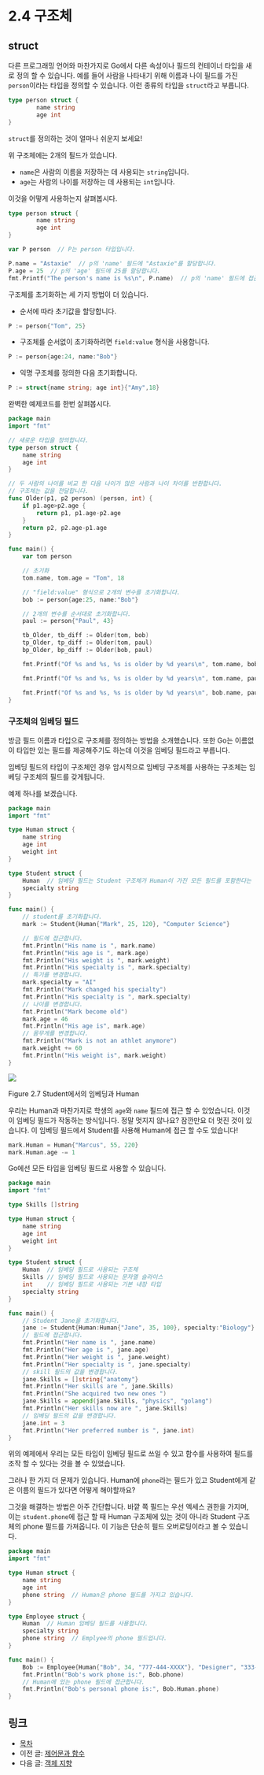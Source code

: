 # 2.4 구조체

## struct

다른 프로그래밍 언어와 마찬가지로 Go에서 다른 속성이나 필드의 컨테이너 타입을 새로 정의 할 수 있습니다. 예를 들어 사람을 나타내기 위해 이름과 나이 필드를 가진 `person`이라는 타입을 정의할 수 있습니다. 이런 종류의 타입을 `struct`라고 부릅니다.

```go
type person struct {
        name string
        age int
}
```

`struct`를 정의하는 것이 얼마나 쉬운지 보세요!

위 구조체에는 2개의 필드가 있습니다.

- `name`은 사람의 이름을 저장하는 데 사용되는 `string`입니다.
- `age`는 사람의 나이를 저장하는 데 사용되는 `int`입니다.

이것을 어떻게 사용하는지 살펴봅시다.

```go
type person struct {
        name string
        age int
}

var P person  // P는 person 타입입니다.

P.name = "Astaxie"  // p의 'name' 필드에 "Astaxie"를 할당합니다.
P.age = 25  // p의 'age' 필드에 25를 할당합니다.
fmt.Printf("The person's name is %s\n", P.name)  // p의 'name' 필드에 접근합니다.
```

구조체를 초기화하는 세 가지 방법이 더 있습니다.

- 순서에 따라 초기값을 할당합니다.

```go
P := person{"Tom", 25}
```

- 구조체를 순서없이 초기화하려면 `field:value` 형식을 사용합니다.

```go
P := person{age:24, name:"Bob"}
```

- 익명 구조체를 정의한 다음 초기화합니다.

```go
P := struct{name string; age int}{"Amy",18}

```

완벽한 예제코드를 한번 살펴봅시다.
```go
package main
import "fmt"

// 새로운 타입을 정의합니다.
type person struct {
    name string
    age int
}

// 두 사람의 나이를 비교 한 다음 나이가 많은 사람과 나이 차이를 반환합니다.
// 구조체는 값을 전달합니다.
func Older(p1, p2 person) (person, int) {
    if p1.age>p2.age {  
        return p1, p1.age-p2.age
    }
    return p2, p2.age-p1.age
}

func main() {
    var tom person

    // 초기화
    tom.name, tom.age = "Tom", 18

    // "field:value" 형식으로 2개의 변수를 초기화합니다.
    bob := person{age:25, name:"Bob"}

    // 2개의 변수를 순서대로 초기화합니다.
    paul := person{"Paul", 43}

    tb_Older, tb_diff := Older(tom, bob)
    tp_Older, tp_diff := Older(tom, paul)
    bp_Older, bp_diff := Older(bob, paul)

    fmt.Printf("Of %s and %s, %s is older by %d years\n", tom.name, bob.name, tb_Older.name, tb_diff)

    fmt.Printf("Of %s and %s, %s is older by %d years\n", tom.name, paul.name, tp_Older.name, tp_diff)

    fmt.Printf("Of %s and %s, %s is older by %d years\n", bob.name, paul.name, bp_Older.name, bp_diff)
}
```

### 구조체의 임베딩 필드

방금 필드 이름과 타입으로 구조체를 정의하는 방법을 소개했습니다. 또한 Go는 이름없이 타입만 있는 필드를 제공해주기도 하는데 이것을 임베딩 필드라고 부릅니다.

임베딩 필드의 타입이 구조체인 경우 암시적으로 임베딩 구조체를 사용하는 구조체는 임베딩 구조체의 필드를 갖게됩니다.

예제 하나를 보겠습니다.

```go
package main
import "fmt"

type Human struct {
    name string
    age int
    weight int
}

type Student struct {
    Human  // 임베딩 필드는 Student 구조체가 Human이 가진 모든 필드를 포함한다는 것을 의미합니다.
    specialty string
}

func main() {
    // student를 초기화합니다.
    mark := Student{Human{"Mark", 25, 120}, "Computer Science"}

    // 필드에 접근합니다.
    fmt.Println("His name is ", mark.name)
    fmt.Println("His age is ", mark.age)
    fmt.Println("His weight is ", mark.weight)
    fmt.Println("His specialty is ", mark.specialty)
    // 특기를 변경합니다.
    mark.specialty = "AI"
    fmt.Println("Mark changed his specialty")
    fmt.Println("His specialty is ", mark.specialty)
    // 나이를 변경합니다.
    fmt.Println("Mark become old")
    mark.age = 46
    fmt.Println("His age is", mark.age)
    // 몸무게를 변경합니다.
    fmt.Println("Mark is not an athlet anymore")
    mark.weight += 60
    fmt.Println("His weight is", mark.weight)
}
```

![](images/2.4.student_struct.png?raw=true)

Figure 2.7 Student에서의 임베딩과 Human

우리는 Human과 마찬가지로 학생의 `age`와 `name` 필드에 접근 할 수 있었습니다. 이것이 임베딩 필드가 작동하는 방식입니다. 정말 멋지지 않나요? 잠깐만요 더 멋진 것이 있습니다. 이 임베딩 필드에서 Student를 사용해 Human에 접근 할 수도 있습니다!

```go
mark.Human = Human{"Marcus", 55, 220}
mark.Human.age -= 1
```

Go에선 모든 타입을 임베딩 필드로 사용할 수 있습니다.

```go
package main
import "fmt"

type Skills []string

type Human struct {
    name string
    age int
    weight int
}

type Student struct {
    Human  // 임베딩 필드로 사용되는 구조체
    Skills // 임베딩 필드로 사용되는 문자열 슬라이스
    int    // 임베딩 필드로 사용되는 기본 내장 타입
    specialty string
}

func main() {
    // Student Jane을 초기화합니다.
    jane := Student{Human:Human{"Jane", 35, 100}, specialty:"Biology"}
    // 필드에 접근합니다.
    fmt.Println("Her name is ", jane.name)
    fmt.Println("Her age is ", jane.age)
    fmt.Println("Her weight is ", jane.weight)
    fmt.Println("Her specialty is ", jane.specialty)
    // skill 필드의 값을 변경합니다.
    jane.Skills = []string{"anatomy"}
    fmt.Println("Her skills are ", jane.Skills)
    fmt.Println("She acquired two new ones ")
    jane.Skills = append(jane.Skills, "physics", "golang")
    fmt.Println("Her skills now are ", jane.Skills)
    // 임베딩 필드의 값을 변경합니다.
    jane.int = 3
    fmt.Println("Her preferred number is ", jane.int)
}
```

위의 예제에서 우리는 모든 타입이 임베딩 필드로 쓰일 수 있고 함수를 사용하여 필드를 조작 할 수 있다는 것을 볼 수 있었습니다.

그러나 한 가지 더 문제가 있습니다. Human에 `phone`라는 필드가 있고 Student에게 같은 이름의 필드가 있다면 어떻게 해야할까요?

그것을 해결하는 방법은 아주 간단합니다. 바깥 쪽 필드는 우선 엑세스 권한을 가지며, 이는 `student.phone`에 접근 할 때 Human 구조체에 있는 것이 아니라 Student 구조체의 phone 필드를 가져옵니다. 이 기능은 단순히 필드 오버로딩이라고 볼 수 있습니다.

```go
package main
import "fmt"

type Human struct {
    name string
    age int
    phone string  // Human은 phone 필드를 가지고 있습니다.
}

type Employee struct {
    Human  // Human 임베딩 필드를 사용합니다.
    specialty string
    phone string  // Emplyee의 phone 필드입니다.
}

func main() {
    Bob := Employee{Human{"Bob", 34, "777-444-XXXX"}, "Designer", "333-222"}
    fmt.Println("Bob's work phone is:", Bob.phone)
    // Human에 있는 phone 필드에 접근합니다.
    fmt.Println("Bob's personal phone is:", Bob.Human.phone)
}
```

## 링크

- [목차](preface.md)
- 이전 글: [제어문과 함수](02.3.md)
- 다음 글: [객체 지향](02.5.md)
